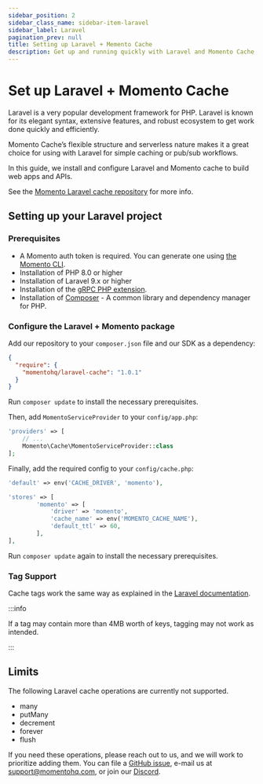 ```yaml
---
sidebar_position: 2
sidebar_class_name: sidebar-item-laravel
sidebar_label: Laravel
pagination_prev: null
title: Setting up Laravel + Memento Cache
description: Get up and running quickly with Laravel and Momento Cache with this simple-to-follow developer cheat sheet.
---
```


# Set up Laravel + Momento Cache

Laravel is a very popular development framework for PHP. Laravel is known for its elegant syntax, extensive features, and robust ecosystem to get work done quickly and efficiently.

Momento Cache’s flexible structure and serverless nature makes it a great choice for using with Laravel for simple caching or pub/sub workflows.

In this guide, we install and configure Laravel and Momento cache to build web apps and APIs.

See the [Momento Laravel cache repository](https://github.com/momentohq/laravel-cache) for more info.

## Setting up your Laravel project

### Prerequisites
* A Momento auth token is required. You can generate one using [the Momento CLI](https://github.com/momentohq/momento-cli).
* Installation of PHP 8.0 or higher
* Installation of Laravel 9.x or higher
* Installation of the [gRPC PHP extension](https://github.com/grpc/grpc/blob/v1.46.3/src/php/README.md).
* Installation of [Composer](https://getcomposer.org/doc/00-intro.md)  - A common library and dependency manager for PHP.


### Configure the Laravel + Momento package

Add our repository to your `composer.json` file and our SDK as a dependency:

```json
{
  "require": {
    "momentohq/laravel-cache": "1.0.1"
  }
}
```

Run `composer update` to install the necessary prerequisites.

Then, add `MomentoServiceProvider` to your `config/app.php`:

```php
'providers' => [
    // ...
    Momento\Cache\MomentoServiceProvider::class
];
```

Finally, add the required config to your `config/cache.php`:

```php
'default' => env('CACHE_DRIVER', 'momento'),

'stores' => [
        'momento' => [
            'driver' => 'momento',
            'cache_name' => env('MOMENTO_CACHE_NAME'),
            'default_ttl' => 60,
        ],
],
```

Run `composer update` again to install the necessary prerequisites.

### Tag Support

Cache tags work the same way as explained in the [Laravel documentation](https://laravel.com/docs/9.x/cache#cache-tags).

:::info

If a tag may contain more than 4MB worth of keys, tagging may not work as intended.

:::

## Limits

The following Laravel cache operations are currently not supported.
* many
* putMany
* decrement
* forever
* flush

If you need these operations, please reach out to us, and we will work to prioritize adding them. You can file a [GitHub issue](https://github.com/momentohq/laravel-cache/issues), e-mail us at support@momentohq.com, or join our [Discord](https://discord.com/invite/3HkAKjUZGq).